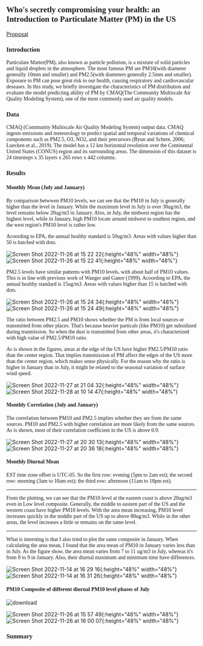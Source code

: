 

## <font face="Times New Roman" >  Who's secretly compromising your health: an Introduction to Particulate Matter (PM) in the US </font>

[Proposal](https://shueze.github.io/CLIM680-project/proposal)   

### **<font face="Times New Roman" >  Introduction </font>**  

<font face="Times New Roman" >  
Particulate Matter(PM), also known as particle pollution, is a mixture of solid particles and liquid droplets in the atmosphere. The most famous PM are PM10(with diameter generally 10mm and smaller) and PM2.5(with diameters generally 2.5mm and smaller). Exposure to PM can pose great risk to our health, causing respiratory and cardiovascular deseases. In this study, we briefly investigate the characteristics of PM distribution and evaluate the model predicting ability of PM by CMAQ(The Community Multiscale Air Quality Modeling System), one of the most commonly used air quality models. 
</font>  

### **<font face="Times New Roman" >  Data </font>**  

<font face="Times New Roman" >  
CMAQ (Community Multiscale Air Quality Modeling System) output data. CMAQ ingests emissions and meteorology to predict spatial and temporal variations of chemical components such as PM2.5, O3, NO2, and their precursors (Byun and Schere, 2006; Luecken et al., 2019). The model has a 12 km horizontal resolution over the Continental United States (CONUS) region and its surrounding areas. The dimension of this dataset is 24 timesteps x 35 layers x 265 rows x 442 columns.  
</font>

### **<font face="Times New Roman" >  Results  </font>**  

#### <font face="Times New Roman" >  Monthly Mean (July and January) </font>  

<font face="Times New Roman" > 
By comparison betwwen PM10 levels, we can see that the PM10 in July is generally higher than the level in January. While the maximum level in July is over 30ug/m3, the level remains below 20ug/m3 in January. Also, in July, the midwest region has the highest level, while in January, high PM10 locate around midwest to southest region, and the west region's PM10 level is rather low.  
  
Acoording to EPA, the annual healthy standard is 50ug/m3. Areas with values higher than 50 is hatched with dots.
</font>  

![Screen Shot 2022-11-26 at 15 22 22](https://user-images.githubusercontent.com/49365141/204107710-fdac5f4a-4aad-4c52-930f-06ee9b57898f.png){:height="48%" width="48%"}
![Screen Shot 2022-11-26 at 15 22 41](https://user-images.githubusercontent.com/49365141/204107713-da3b3bec-3947-47ff-8335-380d49cbb112.png){:height="48%" width="48%"}

<font face="Times New Roman" > 
PM2.5 levels have similar patterns with PM10 levels, with about half of PM10 values. This is in line with previous work of Wanger and Ganor (1999).  
</font>    

<font face="Times New Roman" > 
Acoording to EPA, the annual healthy standard is 15ug/m3. Areas with values higher than 15 is hatched with dots.
</font>  



![Screen Shot 2022-11-26 at 15 24 34](https://user-images.githubusercontent.com/49365141/204107779-333bdc82-dcf6-4bae-9ba4-dad6091dd3d4.png){:height="48%" width="48%"}
![Screen Shot 2022-11-26 at 15 24 49](https://user-images.githubusercontent.com/49365141/204107780-76c523f2-1fe2-4003-9b6a-b79646910f07.png){:height="48%" width="48%"}  

<font face="Times New Roman" > 
The ratio between PM2.5 and PM10 shows whether the PM is from local sources or transmitted from other places. That's because heavier particals (like PM10) get subsidized during tranmission. So when the dust is transmitted from other areas, it's characterized with high value of PM2.5/PM10 ratio.  
  
As is shown in the figures, areas at the edge of the US have higher PM2.5/PM10 ratio than the center region. That implies transmission of PM affect the edges of the US more than the center region, which makes sense physically.  For the reason why the ratio is higher in January than in July, it might be related to the seasonal variation of surface wind speed.  
</font>  

![Screen Shot 2022-11-27 at 21 04 32](https://user-images.githubusercontent.com/49365141/204176997-06a49def-68e8-42e3-a10d-d9b42e22c284.png){:height="48%" width="48%"}
![Screen Shot 2022-11-28 at 10 14 47](https://user-images.githubusercontent.com/49365141/204313477-80844b88-0a91-4995-b014-62cea2152bb3.png){:height="48%" width="48%"}

#### <font face="Times New Roman" >  Monthly Correlation (July and January) </font>  
<font face="Times New Roman" > 
The correlation between PM10 and PM2.5 implies whether they are from the same sources. PM10 and PM2.5 with higher correlation are more likely from the same sources. As is shown, most of their correlation coefficient in the US is above 0.9.  
</font>  

![Screen Shot 2022-11-27 at 20 30 13](https://user-images.githubusercontent.com/49365141/204314834-3f80fb5f-7705-416d-bdaf-835270267d71.png){:height="48%" width="48%"}
![Screen Shot 2022-11-27 at 20 36 18](https://user-images.githubusercontent.com/49365141/204314858-5439f2a1-2cf8-485f-b5fc-eb3cb70cf997.png){:height="48%" width="48%"}



#### <font face="Times New Roman" >  Monthly Diurnal Mean  </font>

<font face="Times New Roman" > 
EST time zone offset is UTC-05.   
So the first row: evening (5pm to 2am est);   
the second row: morning   (3am to 10am est);   
the third row: afternoon  (11am to 18pm est).   
</font>  

****
  
<font face="Times New Roman" > 
From the plotting, we can see that the PM10 level at the eastern coast is above 20ug/m3 even in Low level composite. Generally, the middle to eastern part of the US and the western coast have higher PM10 levels. With the area mean increasing, PM10 level increases quickly in the middle part of the US up to above 80ug/m3. While in the other areas, the level increases a little or remains on the same level.
</font>  

****

<font face="Times New Roman" > 
What is intersting is that I also tried to plot the same composite in January. When calculating the area mean, I found that the area mean of PM10 in January varies less than in July. As the figure show, the area mean varies from 7 to 11 ug/m3 in July, whereas it's from 8 to 9 in January. Also, their diurnal maximum and minimum time have differences.  
</font>  

![Screen Shot 2022-11-14 at 16 29 16](https://user-images.githubusercontent.com/49365141/201769533-1c47b1dd-18d0-4998-9eca-8289ae314da7.png){:height="48%" width="48%"}
![Screen Shot 2022-11-14 at 16 31 26](https://user-images.githubusercontent.com/49365141/201769987-50c6377c-0cfc-4636-b3b5-c85f55cd8fb0.png){:height="48%" width="48%"}


#### <font face="Times New Roman" >  PM10 Composite of different diurnal PM10 level phases of July  </font>  


![download](https://user-images.githubusercontent.com/49365141/204108887-9515b442-7be5-43e8-aaac-fc0e7246a335.png)

![Screen Shot 2022-11-26 at 15 57 49](https://user-images.githubusercontent.com/49365141/204108900-2e3e4612-876e-4027-bb29-9ca710cf0c14.png){:height="48%" width="48%"}
![Screen Shot 2022-11-26 at 16 00 07](https://user-images.githubusercontent.com/49365141/204108904-7860fcaf-1a1b-438e-a913-fcffba2c2675.png){:height="48%" width="48%"}

### **<font face="Times New Roman" >  Summary  </font>**  


